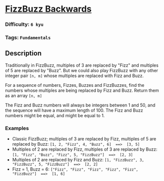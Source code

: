 # [FizzBuzz Backwards](https://www.codewars.com/kata/59ad13d5589d2a1d84000020)

### Difficulty: `6 kyu`

### Tags: `Fundamentals` 

## Description

Traditionally in FizzBuzz, multiples of 3 are replaced by "Fizz" and multiples of 5 are replaced by "Buzz". But we could also play FizzBuzz with any other integer pair `[n, m]` whose multiples are replaced with Fizz and Buzz.

For a sequence of numbers, Fizzes, Buzzes and FizzBuzzes, find the numbers whose multiples are being replaced by Fizz and Buzz. Return them as an array `[n, m]`

The Fizz and Buzz numbers will always be integers between 1 and 50, and the sequence will have a maximum length of 100. The Fizz and Buzz numbers might be equal, and might be equal to 1.

### Examples
- Classic FizzBuzz; multiples of 3 are replaced by Fizz, multiples of 5 are replaced by Buzz:
    `[1, 2, "Fizz", 4, "Buzz", 6]  ==>  [3, 5] `
- Multiples of 2 are replaced by Fizz, multiples of 3 are replaced by Buzz:
    `[1, "Fizz", "Buzz", "Fizz", 5, "FizzBuzz"]  ==>  [2, 3]`
- Multiples of 2 are replaced by Fizz and Buzz:
    `[1, "FizzBuzz", 3, "FizzBuzz", 5, "FizzBuzz"]  ==>  [2, 2]`
- Fizz = 1, Buzz = 6:
    `["Fizz", "Fizz", "Fizz", "Fizz", "Fizz", "FizzBuzz"]  ==>  [1, 6]`
